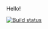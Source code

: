 Hello!

[![Build status](https://ci.appveyor.com/api/projects/status/o5tx26dok5vpi8dc?svg=true)](https://ci.appveyor.com/project/DmitriiKuular/diplomqa)